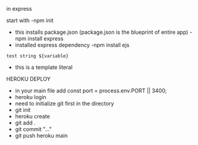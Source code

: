in express

start with
-npm init
  - this installs package.json (package.json is the blueprint of entire app)
-npm install express
  - installed express dependency
-npm install ejs


  `test string ${variable}` 
  - this is a template literal


  HEROKU DEPLOY
  - in your main file add const port = process.env.PORT || 3400;
  - heroku login
  - need to initialize git first in the directory
  - git init
  - heroku create
  - git add .
  - git commit "..."
  - git push heroku main
  
